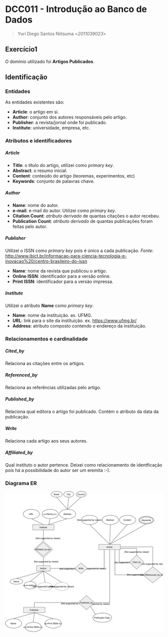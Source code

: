 # DCC011 - Introdução ao Banco de Dados
> Yuri Diego Santos Niitsuma <*2011039023*>

## Exercício1

O domínio utilizado foi **Artigos Publicados**.

## Identificação

### Entidades
As entidades existentes são:
- **Article**: o artigo em si.
- **Author**: conjunto dos autores responsáveis pelo artigo.
- **Publisher**: a revista/jornal onde foi publicado.
- **Institute**: universidade, empresa, etc.

### Atributos e identificadores
##### Article
- **Title**: o título do artigo, utilizei como *primary key*.
- **Abstract**: o resumo inicial.
- **Content**: conteúdo do artigo (teoremas, experimentos, etc)
- **Keywords**: conjunto de palavras chave.

##### Author
- **Name**: nome do autor.
- **e-mail**: e-mail do autor. Utilizei como *primary key*.
- **Citation Count**: *atributo derivado* de quantas citações o autor recebeu.
- **Publication Count**: *atributo derivado* de quantas publicações foram feitas pelo autor.

##### Publisher
Utilizei o ISSN como *primary key* pois é único a cada publicação.
*Fonte*: http://www.ibict.br/informacao-para-ciencia-tecnologia-e-inovacao%20/centro-brasileiro-do-issn
- **Name**: nome da revista que publicou o artigo.
- **Online ISSN**: identificador para a versão online.
- **Print ISSN**: identificador para a versão impressa.

##### Institute
Utilizei o atributo **Name** como *primary key*.
- **Name**: nome da instituição. ex. UFMG.
- **URL**: link para o site da instituição. ex. https://www.ufmg.br/
- **Address**: atributo composto contendo o endereço da instituição.

### Relacionamentos e cardinalidade
##### Cited_by
Relaciona as citações entre os artigos.

##### Referenced_by
Relaciona as referências utilizadas pelo artigo.

##### Published_by
Relaciona qual editora o artigo foi publicado.
Contém o atributo da data da publicação.

##### Write
Relaciona cada artigo aos seus autores.

##### Affiliated_by
Qual instituto o autor pertence. Deixei como relacionamento de identficação pois há a possibilidade do autor ser um eremita :-).

<!-- pagebreak -->
### Diagrama ER

![Diagrama](img/Article_ER_diagram.svg)
